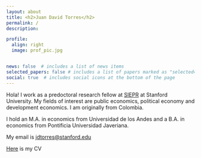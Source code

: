 ```yaml
---
layout: about
title: <h2>Juan David Torres</h2>
permalink: /
description: 

profile:
  align: right
  image: prof_pic.jpg


news: false  # includes a list of news items
selected_papers: false # includes a list of papers marked as "selected={true}"
social: true  # includes social icons at the bottom of the page
---
```


Hola! I work as a predoctoral research fellow at [SIEPR](https://siepr.stanford.edu/) at Stanford University. My fields of interest are public economics, political economy and development economics. I am originally from Colombia.

I hold an M.A. in economics from Universidad de los Andes and a B.A. in economics from Pontificia Universidad Javeriana.

My email is jdtorres@stanford.edu

[Here](https://www.dropbox.com/s/f5av8nlpdn82bdv/CV.pdf?dl=0) is my CV

